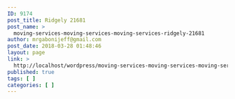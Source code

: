 ```yaml
---
ID: 9174
post_title: Ridgely 21681
post_name: >
  moving-services-moving-services-moving-services-ridgely-21681
author: mrgabonijeff@gmail.com
post_date: 2018-03-28 01:48:46
layout: page
link: >
  http://localhost/wordpress/moving-services-moving-services-moving-services-ridgely-21681/
published: true
tags: [ ]
categories: [ ]
---
```

